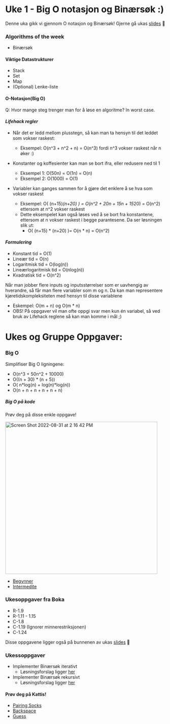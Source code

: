 # Uke 1 - Big O notasjon og Binærsøk :)

Denne uka gikk vi gjennom O notasjon og Binærsøk! Gjerne gå ukas [slides](https://github.com/amaduswaray/IN2010-Gruppe-6/blob/main/Uke%2001/IN2010%20Uke%201.pdf) 🤩

### Algorithms of the week
* Binærsøk

#### Viktige Datastrukturer
* Stack
* Set
* Map
* (Optional) Lenke-liste


#### O-Notasjon(Big O)

Q: Hvor mange steg trenger man for å løse en algoritme? In worst case.

#### *Lifehack regler*
* Når det er ledd mellom plusstegn, så kan man ta hensyn til det leddet som vokser raskest:
  * Eksempel: O(n^3 + n^2 + n) = O(n^3) fordi n^3 vokser raskest når n øker :)
 

* Konstanter og koffesienter kan man se bort ifra, eller redusere ned til 1
  * Eksempel 1: O(50n) = O(1n) = O(n)
  * Eksempel 2: O(1000) = O(1)

* Variabler kan ganges sammen for å gjøre det enklere å se hva som vokser raskest
  * Eksempel: O( (n+15)*(n+20) ) = O(n^2 + 20n + 15n + 15*20) = O(n^2) ettersom at n^2 vokser raskest
  * Dette eksempelet kan også løses ved å se bort fra konstantene, ettersom at n vokser raskest i begge parantesene. Da ser løsningen slik ut:
    * O( (n+15) * (n+20) )= O(n * n) = O(n^2)


#### *Formulering*
* Konstant tid = O(1)
* Lineær tid = O(n)
* Logaritmisk tid = O(log(n))
* Lineærlogaritmisk tid = O(nlog(n))
* Kvadratisk tid = O(n^2)

Når man jobber flere inputs og inputsstørrelser som er uavhengig av hverandre, så får man flere variabler som m og n. Da kan man representere kjøretidskompleksiteten med hensyn til disse variablene
* Eskempel: O(m + n) og O(m * n)
* OBS! På oppgaver vil man ofte oppgi svar men kun én variabel, så ved bruk av Lifehack reglene så kan man komme i mål ;)

# Ukes og Gruppe Oppgaver:

### Big O

Simplifiser Big O ligningene:
* O(n^3 + 50n^2 + 10000) 
* O((n + 30) * (n + 5))
* O( n*log(n) + log(n)*log(n))
* O(n + n + n + n + n + n) 


##### Big O på kode

Prøv deg på disse enkle oppgave!

<img width="479" alt="Screen Shot 2022-08-31 at 2 16 42 PM" src="https://user-images.githubusercontent.com/86655546/187676321-980ac50c-4fff-478b-a451-4a73dccc9e71.png">


* [Begynner](https://github.com/sergiosja/IN2010-Gruppe-6/blob/main/Uke%2001/Big%20O/bigo_easy.py)
* [Intermedite](https://github.com/sergiosja/IN2010-Gruppe-6/blob/main/Uke%2001/Big%20O/bigo_intermediate.py)


### Ukesoppgaver fra Boka
* R-1.9
* R-1.11 - 1.15
* C-1.8
* C-1.19 (Ignorer minnerestriksjonen)
* C-1.24

Disse oppgavene ligger også på bunnenen av ukas [slides](https://github.com/amaduswaray/IN2010-Gruppe-6/blob/main/Uke%2001/IN2010%20Uke%201.pdf) 🤫


### Ukessoppgaver
* Implementer Binærsøk iterativt
   * Løsningsforslag ligger [her](https://github.com/amaduswaray/IN2010-Gruppe-5/blob/main/Uke%2001/Livekode/Bin%C3%A6rs%C3%B8k-Iter.py)
* Implementer Binærsøk rekursivt
   * Løsningsforslag ligger [her](https://github.com/amaduswaray/IN2010-Gruppe-5/blob/main/Uke%2001/Livekode/Bin%C3%A6rs%C3%B8k-Rek.py)

#### Prøv deg på Kattis!
* [Pairing Socks](https://open.kattis.com/problems/pairingsocks)
* [Backspace](https://open.kattis.com/problems/backspace)
* [Guess](https://open.kattis.com/problems/guess)
